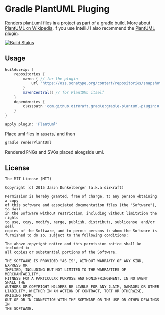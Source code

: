 Gradle PlantUML Pluging
=======================
Renders plant.uml files in a project as part of a gradle build.
More about [PlantUML on Wikipedia](http://en.wikipedia.org/wiki/PlantUML).
If you use IntelliJ I also recommend the [PlantUML plugin](https://github.com/esteinberg/plantuml4idea).

[![Build Status](https://travis-ci.org/dirkraft/gradle-plantuml-plugin.svg?branch=master)](https://travis-ci.org/dirkraft/gradle-plantuml-plugin)


## Usage ##

```gradle
buildscript {
    repositories {
        maven { // for the plugin
            url 'https://oss.sonatype.org/content/repositories/snapshots/'
        }
        mavenCentral() // for PlantUML itself
    }
    dependencies {
        classpath 'com.github.dirkraft.gradle:gradle-plantuml-plugin:0.0.1-SNAPSHOT'
    }
}

apply plugin: 'PlantUml'
```

Place uml files in `assets/` and then

```bash
gradle renderPlantUml
```

Rendered PNGs and SVGs placed alongside uml.


## License ##


```
The MIT License (MIT)

Copyright (c) 2015 Jason Dunkelberger (a.k.a dirkraft)

Permission is hereby granted, free of charge, to any person obtaining a copy
of this software and associated documentation files (the "Software"), to deal
in the Software without restriction, including without limitation the rights
to use, copy, modify, merge, publish, distribute, sublicense, and/or sell
copies of the Software, and to permit persons to whom the Software is
furnished to do so, subject to the following conditions:

The above copyright notice and this permission notice shall be included in
all copies or substantial portions of the Software.

THE SOFTWARE IS PROVIDED "AS IS", WITHOUT WARRANTY OF ANY KIND, EXPRESS OR
IMPLIED, INCLUDING BUT NOT LIMITED TO THE WARRANTIES OF MERCHANTABILITY,
FITNESS FOR A PARTICULAR PURPOSE AND NONINFRINGEMENT. IN NO EVENT SHALL THE
AUTHORS OR COPYRIGHT HOLDERS BE LIABLE FOR ANY CLAIM, DAMAGES OR OTHER
LIABILITY, WHETHER IN AN ACTION OF CONTRACT, TORT OR OTHERWISE, ARISING FROM,
OUT OF OR IN CONNECTION WITH THE SOFTWARE OR THE USE OR OTHER DEALINGS IN
THE SOFTWARE.
```